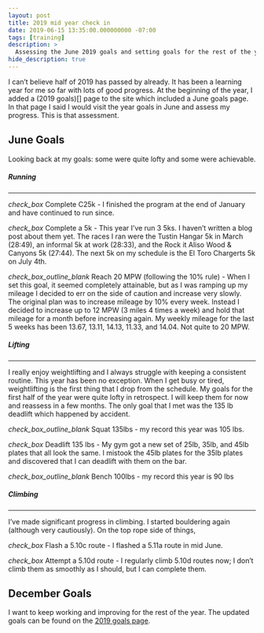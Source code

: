 ```yaml
---
layout: post
title: 2019 mid year check in
date: 2019-06-15 13:35:00.000000000 -07:00
tags: [training]
description: >
  Assessing the June 2019 goals and setting goals for the rest of the year.
hide_description: true
---
```


I can’t believe half of 2019 has passed by already. It has been a learning year for me so far with lots of good progress. At the beginning of the year, I added a (2019 goals)[] page to the site which included a June goals page. In that page I said I would visit the year goals in June and assess my progress. This is that assessment.

## June Goals

Looking back at my goals: some were quite lofty and some were achievable.

##### Running
------
<i class="material-icons md-18 inline">check_box</i> Complete C25k - I finished the program at the end of January and have continued to run since.

<i class="material-icons md-18 inline">check_box</i> Complete a 5k - This year I’ve run 3 5ks. I haven’t written a blog post about them yet. The races I ran were the Tustin Hangar 5k in March (28:49), an informal 5k at work (28:33), and the Rock it Aliso Wood & Canyons 5k (27:44). The next 5k on my schedule is the El Toro Chargerts 5k on July 4th.

<i class="material-icons md-18 inline">check_box_outline_blank</i> Reach 20 MPW (following the 10% rule) - When I set this goal, it seemed completely attainable, but as I was ramping up my mileage I decided to err on the side of caution and increase very slowly. The original plan was to increase mileage by 10% every week. Instead I decided to increase up to 12 MPW (3 miles 4 times a week) and hold that mileage for a month before increasing again. My weekly mileage for the last 5 weeks has been  13.67, 13.11, 14.13, 11.33, and 14.04. Not quite to 20 MPW.

##### Lifting
------
I really enjoy weightlifting and I always struggle with keeping a consistent routine. This year has been no exception. When I get busy or tired, weightlifting is the first thing that I drop from the schedule. My goals for the first half of the year were quite lofty in retrospect. I will keep them for now and reassess in a few months. The only goal that I met was the 135 lb deadlift which happened by accident.

<i class="material-icons md-18 inline">check_box_outline_blank</i> Squat 135lbs - my record this year was 105 lbs.

<i class="material-icons md-18 inline">check_box</i> Deadlift 135 lbs - My gym got a new set of 25lb, 35lb, and 45lb plates that all look the same. I mistook the 45lb plates for the 35lb plates and discovered that I can deadlift with them on the bar.

<i class="material-icons md-18 inline">check_box_outline_blank</i> Bench 100lbs - my record this year is 90 lbs

##### Climbing
------
I’ve made significant progress in climbing. I started bouldering again (although very cautiously). On the top rope side of things,

<i class="material-icons md-18 inline">check_box</i> Flash a 5.10c route - I flashed a 5.11a route in mid June.

<i class="material-icons md-18 inline">check_box</i> Attempt a 5.10d route -  I regularly climb 5.10d routes now; I don’t climb them as smoothly as I should, but I can complete them.


## December Goals

I want to keep working and improving for the rest of the year. The updated goals can be found on the [2019 goals page](/goals/).
